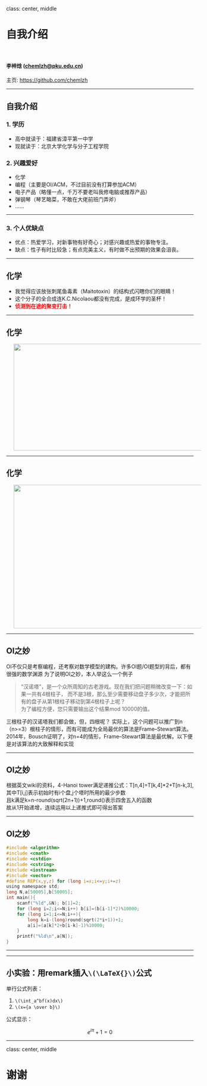 class: center, middle

# 自我介绍

&nbsp;
&nbsp;

#### 李梓焓 (chemlzh@pku.edu.cn)  

主页: <https://github.com/chemlzh>

---

## 自我介绍

### 1. 学历

- 高中就读于：福建省漳平第一中学
- 现就读于：北京大学化学与分子工程学院

### 2. 兴趣爱好

- 化学
- 编程（主要是OI/ACM，不过目前没有打算参加ACM）
- 电子产品（略懂一点，千万不要老叫我修电脑或推荐产品）
- 弹钢琴（琴艺略菜，不敢在大佬前班门弄斧）
- ……

---

### 3. 个人优缺点

- 优点：热爱学习，对新事物有好奇心；对感兴趣或热爱的事物专注。
- 缺点：性子有时比较急；有点完美主义，有时做不出预期的效果会沮丧。

---

## 化学

- 我觉得应该放张刺尾鱼毒素（Maitotoxin）的结构式闪瞎你们的眼睛！
- 这个分子的全合成连K.C.Nicolaou都没有完成，是成环学的圣杯！
- **<font color="red">侦测到在途的聚变打击！</font>**

---

## 化学

<img src="https://upload.wikimedia.org/wikipedia/commons/4/4d/Maitotoxin_2D_structure.svg" height=287 width=800 style="margin: 0px 20px">

---

## 化学

<img src="https://upload.wikimedia.org/wikipedia/commons/e/e1/Maitotoxin-3D-vdW.png" height=386 width=800 style="margin: 0px 20px">

---

## OI之妙

OI不仅只是考察编程，还考察对数学模型的建构。许多OI题/OI题型的背后，都有很强的数学渊源
为了说明OI之妙，本人举这么一个例子

> “汉诺塔”，是一个众所周知的古老游戏。现在我们把问题稍微改变一下：如果一共有4根柱子， 而不是3根，那么至少需要移动盘子多少次，才能把所有的盘子从第1根柱子移动到第4根柱子上呢？  
> 为了编程方便，您只需要输出这个结果mod 10000的值。

三根柱子的汉诺塔我们都会做，但，四根呢？
实际上，这个问题可以推广到n（n>=3）根柱子的情形，而有可能成为全局最优的算法是Frame–Stewart算法。
2014年，Bousch证明了，对n=4的情形，Frame–Stewart算法是最优解。以下便是对该算法的大致解释和实现

---

## OI之妙

根据英文wiki的资料，4-Hanoi tower满足递推公式：T[n,4]=T[k,4]*2+T[n-k,3],
其中T[i,j]表示初始时有i个盘,j个塔时所用的最少步数  
且k满足k=n-round(sqrt(2n+1))+1,round()表示四舍五入的函数  
故从1开始递增，连续运用以上递推式即可得出答案  

---

## OI之妙

```c
#include <algorithm>  
#include <cmath>  
#include <cstdio>  
#include <cstring>  
#include <iostream>  
#include <vector>  
#define REP(x,y,z) for (long i=x;i<=y;i+=z)  
using namespace std;  
long N,a[50005],b[50005];  
int main(){  
	scanf("%ld",&N); b[1]=2;  
	for (long i=2;i<=N;i++) b[i]=(b[i-1]*2)%10000;  
	for (long i=1;i<=N;i++){  
		long k=i-(long)round(sqrt(2*i+1))+1;  
		a[i]=(a[k]*2+b[i-k]-1)%10000;  
	}  
	printf("%ld\n",a[N]);  
}  
```

---

---

## 小实验：用remark插入`\(\LaTeX{}\)`公式

单行公式列表：

1. `\(\int_a^bf(x)dx\)`
2. `\(x={a \over b}\)`

公式显示：

$$e^{i\pi} + 1 = 0$$

---

class: center, middle

# 谢谢
